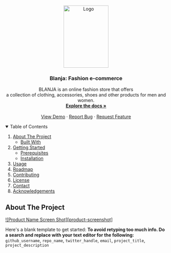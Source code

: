 <!-- PROJECT LOGO -->
<br />
<p align="center">
  <a href="https://github.com/github_username/repo_name">
    <img src="https://res.cloudinary.com/dnv-images/image/upload/v1631599120/Blanja%20com/blanja_pdgveq.svg" alt="Logo" width="140" height="194">
  </a>

  <h3 align="center">Blanja: Fashion e-commerce</h3>

  <p align="center">
    BLANJA is an online fashion store that offers <br> a collection of clothing, accessories, shoes and other products for men and women.
    <br />
    <a href="https://github.com/dwinovic/Blanja-ReactJS"><strong>Explore the docs »</strong></a>
    <br />
    <br />
    <a href="https://github.com/dwinovic/Blanja-ReactJS">View Demo</a>
    ·
    <a href="https://github.com/dwinovic/Blanja-ReactJS">Report Bug</a>
    ·
    <a href="https://github.com/dwinovic/Blanja-ReactJS">Request Feature</a>
  </p>
</p>

<!-- TABLE OF CONTENTS -->
<details open="open">
  <summary>Table of Contents</summary>
  <ol>
    <li>
      <a href="#about-the-project">About The Project</a>
      <ul>
        <li><a href="#built-with">Built With</a></li>
      </ul>
    </li>
    <li>
      <a href="#getting-started">Getting Started</a>
      <ul>
        <li><a href="#prerequisites">Prerequisites</a></li>
        <li><a href="#installation">Installation</a></li>
      </ul>
    </li>
    <li><a href="#usage">Usage</a></li>
    <li><a href="#roadmap">Roadmap</a></li>
    <li><a href="#contributing">Contributing</a></li>
    <li><a href="#license">License</a></li>
    <li><a href="#contact">Contact</a></li>
    <li><a href="#acknowledgements">Acknowledgements</a></li>
  </ol>
</details>

<!-- ABOUT THE PROJECT -->

## About The Project

[![Product Name Screen Shot][product-screenshot]](https://example.com)

Here's a blank template to get started:
**To avoid retyping too much info. Do a search and replace with your text editor for the following:**
`github_username`, `repo_name`, `twitter_handle`, `email`, `project_title`, `project_description`
